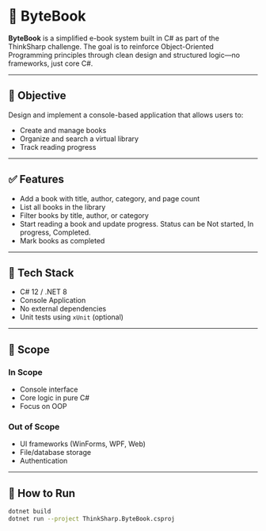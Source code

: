 # 📘 ByteBook

**ByteBook** is a simplified e-book system built in C# as part of the ThinkSharp challenge. The goal is to reinforce Object-Oriented Programming principles through clean design and structured logic—no frameworks, just core C#.

---

## 🎯 Objective

Design and implement a console-based application that allows users to:

- Create and manage books
- Organize and search a virtual library
- Track reading progress

---

## ✅ Features

- Add a book with title, author, category, and page count
- List all books in the library
- Filter books by title, author, or category
- Start reading a book and update progress. Status can be Not started, In progress, Completed.
- Mark books as completed

---

## 🧱 Tech Stack

- C# 12 / .NET 8
- Console Application
- No external dependencies
- Unit tests using `xUnit` (optional)

---

## 🧭 Scope

### In Scope

- Console interface
- Core logic in pure C#
- Focus on OOP

### Out of Scope

- UI frameworks (WinForms, WPF, Web)
- File/database storage
- Authentication

---

## 🧪 How to Run

```bash
dotnet build
dotnet run --project ThinkSharp.ByteBook.csproj

```

